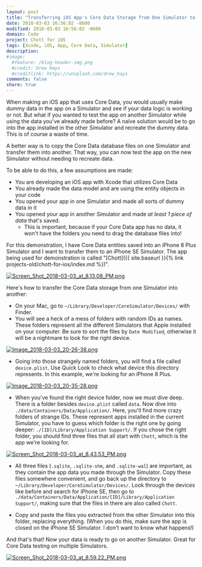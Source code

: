 ```yaml
---
layout: post
title: "Transferring iOS App's Core Data Storage from One Simulator to Another"
date: 2018-03-03 16:56:02 -0600
modified: 2018-03-03 16:56:02 -0600
domain: Code
project: Chott for iOS
tags: [Xcode, iOS, App, Core Data, Simulator]
description:
#image:
  #feature: /blog-header-img.png
  #credit: Drew Hays
  #creditlink: https://unsplash.com/drew_hays
comments: false
share: true
---
```


When making an iOS app that uses Core Data, you would usually make dummy data in the app on a Simulator and see if your data logic is working or not. But what if you wanted to test the app on another Simulator while using the data you've already made before? A naïve solution would be to go into the app installed in the other Simulator and recreate the dummy data. This is of course a waste of time.

A better way is to copy the Core Data database files on one Simulator and transfer them into another. That way, you can now test the app on the new Simulator without needing to recreate data.

To be able to do this, a few assumptions are made:

 - You are developing an iOS app with Xcode that utilizes Core Data
 - You already made the data model and are using the entity objects in your code
 - You opened your app in one Simulator and made all sorts of dummy data in it
 - You opened your app in another Simulator and made *at least 1 piece of data* that's saved.
     - This is important, because if your Core Data app has no data, it won't have the folders you need to drag the database files into!

For this demonstration, I have Core Data entities saved into an iPhone 8 Plus Simulator and I want to transfer them to an iPhone SE Simulator. The app being used for demonstration is called "[Chott]({{ site.baseurl }}{% link projects-old/chott-for-ios/index.md %})".

[![Screen_Shot_2018-03-03_at_8.13.08_PM.png](https://s13.postimg.org/u3g2p4dfr/Screen_Shot_2018-03-03_at_8.13.08_PM.png)](https://postimg.org/image/soei0eccj/)

Here's how to transfer the Core Data storage from one Simulator into another:

 - On your Mac, go to `~/Library/Developer/CoreSimulator/Devices/` with Finder.
 - You will see a heck of a mess of folders with random IDs as names. These folders represent all the different Simulators that Apple installed on your computer. Be sure to sort the files by `Date Modified`, otherwise it will be a nightmare to look for the right device.

[![Image_2018-03-03_20-26-38.png](https://s13.postimg.org/9w2mx4swn/Image_2018-03-03_20-26-38.png)](https://postimg.org/image/4knqcf6tv/)

 - Going into those strangely named folders, you will find a file called `device.plist`. Use Quick Look to check what device this directory represents. In this example, we're looking for an iPhone 8 Plus.

[![Image_2018-03-03_20-35-28.png](https://s13.postimg.org/97ydrfjfb/Image_2018-03-03_20-35-28.png)](https://postimg.org/image/613u7syz7/)

 - When you've found the right device folder, now we must dive deep. There is a folder besides `device.plist` called `data`. Now dive into `./data/Containers/Data/Application/`. Here, you'll find more crazy folders of strange IDs. These represent apps installed in the current Simulator, you have to guess which folder is the right one by going deeper: `./[ID]/Library/Application Support/`. If you chose the right folder, you should find three files that all start with `Chott`, which is the app we're looking for.

 [![Screen_Shot_2018-03-03_at_8.43.53_PM.png](https://s13.postimg.org/4m29jbxyv/Screen_Shot_2018-03-03_at_8.43.53_PM.png)](https://postimg.org/image/5ocg1vgs3/)

 - All three files (`.sqlite`, `.sqlite-shm`, and `.sqlite-wal`) are important, as they contain the app data you made through the Simulator. Copy these files somewhere convenient, and go back up the directory to `~/Library/Developer/CoreSimulator/Devices/`. Look through the devices like before and search for iPhone SE, then go to `./data/Containers/Data/Application/[ID]/Library/Application Support/`, making sure that the files in there are also called `Chott`.

 - Copy and paste the files you extracted from the other Simulator into this folder, replacing everything. (When you do this, make sure the app is closed on the iPhone SE Simulator. I don't want to know what happens!)

 And that's that! Now your data is ready to go on another Simulator. Great for Core Data testing on multiple Simulators.

 [![Screen_Shot_2018-03-03_at_8.59.22_PM.png](https://s13.postimg.org/isi0eqglj/Screen_Shot_2018-03-03_at_8.59.22_PM.png)](https://postimg.org/image/613u886tf/)

